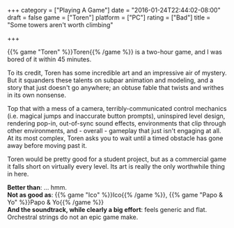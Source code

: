 +++
category = ["Playing A Game"]
date = "2016-01-24T22:44:02-08:00"
draft = false
game = ["Toren"]
platform = ["PC"]
rating = ["Bad"]
title = "Some towers aren't worth climbing"

+++

{{% game "Toren" %}}Toren{{% /game %}} is a two-hour game, and I was bored of it within 45 minutes.

To its credit, Toren has some incredible art and an impressive air of mystery.  But it squanders these talents on subpar animation and modeling, and a story that just doesn't go anywhere; an obtuse fable that twists and writhes in its own nonsense.

Top that with a mess of a camera, terribly-communicated control mechanics (i.e. magical jumps and inaccurate button prompts), uninspired level design, rendering pop-in, out-of-sync sound effects, environments that clip through other environments, and - overall - gameplay that just isn't engaging at all.  At its most complex, Toren asks you to wait until a timed obstacle has gone away before moving past it.

Toren would be pretty good for a student project, but as a commercial game it falls short on virtually every level.  Its art is really the only worthwhile thing in here.

<b>Better than</b>: ... hmm.  
<b>Not as good as</b>: {{% game "Ico" %}}Ico{{% /game %}}, {{% game "Papo &amp; Yo" %}}Papo &amp; Yo{{% /game %}}  
<b>And the soundtrack, while clearly a big effort</b>: feels generic and flat.  Orchestral strings do not an epic game make.
